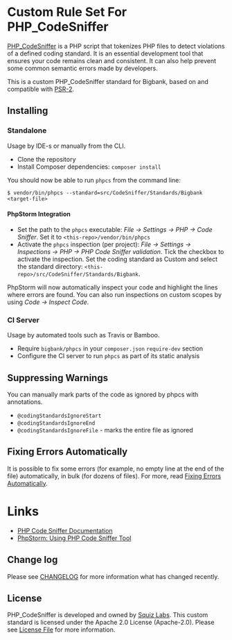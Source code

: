 # Custom Rule Set For PHP_CodeSniffer

[PHP_CodeSniffer](https://github.com/squizlabs/PHP_CodeSniffer) is a PHP script that tokenizes PHP files to detect violations of a defined coding standard. It is an essential development tool that ensures your code remains clean and consistent. It can also help prevent some common semantic errors made by developers.

This is a custom PHP_CodeSniffer standard for Bigbank, based on and compatible with [PSR-2](http://www.php-fig.org/psr/psr-2).

## Installing

### Standalone

Usage by IDE-s or manually from the CLI.

* Clone the repository
* Install Composer dependencies: `composer install`

You should now be able to run `phpcs` from the command line:

```
$ vendor/bin/phpcs --standard=src/CodeSniffer/Standards/Bigbank <target-file>
```

#### PhpStorm Integration

* Set the path to the `phpcs` executable: *File -> Settings -> PHP -> Code Sniffer*. Set it to `<this-repo>/vendor/bin/phpcs`
* Activate the `phpcs` inspection (per project): *File -> Settings -> Inspections -> PHP -> PHP Code Sniffer validation*. Tick the checkbox to activate the inspection. Set the coding standard as Custom and select the standard directory: `<this-repo>/src/CodeSniffer/Standards/Bigbank`.

PhpStorm will now automatically inspect your code and highlight the lines where errors are found. You can also run inspections on custom scopes by using *Code -> Inspect Code*.

### CI Server

Usage by automated tools such as Travis or Bamboo.

* Require `bigbank/phpcs` in your `composer.json` `require-dev` section
* Configure the CI server to run `phpcs` as part of its static analysis
 
## Suppressing Warnings

You can manually mark parts of the code as ignored by phpcs with annotations.

* `@codingStandardsIgnoreStart`
* `@codingStandardsIgnoreEnd`
* `@codingStandardsIgnoreFile` - marks the entire file as ignored

## Fixing Errors Automatically

It is possible to fix some errors (for example, no empty line at the end of the file) automatically, in bulk (for dozens of files). For more, read [Fixing Errors Automatically](https://github.com/squizlabs/PHP_CodeSniffer/wiki/Fixing-Errors-Automatically).

# Links

* [PHP Code Sniffer Documentation](https://github.com/squizlabs/PHP_CodeSniffer/wiki)
* [PhpStorm: Using PHP Code Sniffer Tool](http://www.jetbrains.com/phpstorm/webhelp/using-php-code-sniffer-tool.html)

## Change log

Please see [CHANGELOG](CHANGELOG.md) for more information what has changed recently.

## License

PHP_CodeSniffer is developed and owned by [Squiz Labs](http://www.squizlabs.com).
This custom standard is licensed under the Apache 2.0 License (Apache-2.0). Please see [License File](LICENSE.md) for more information.